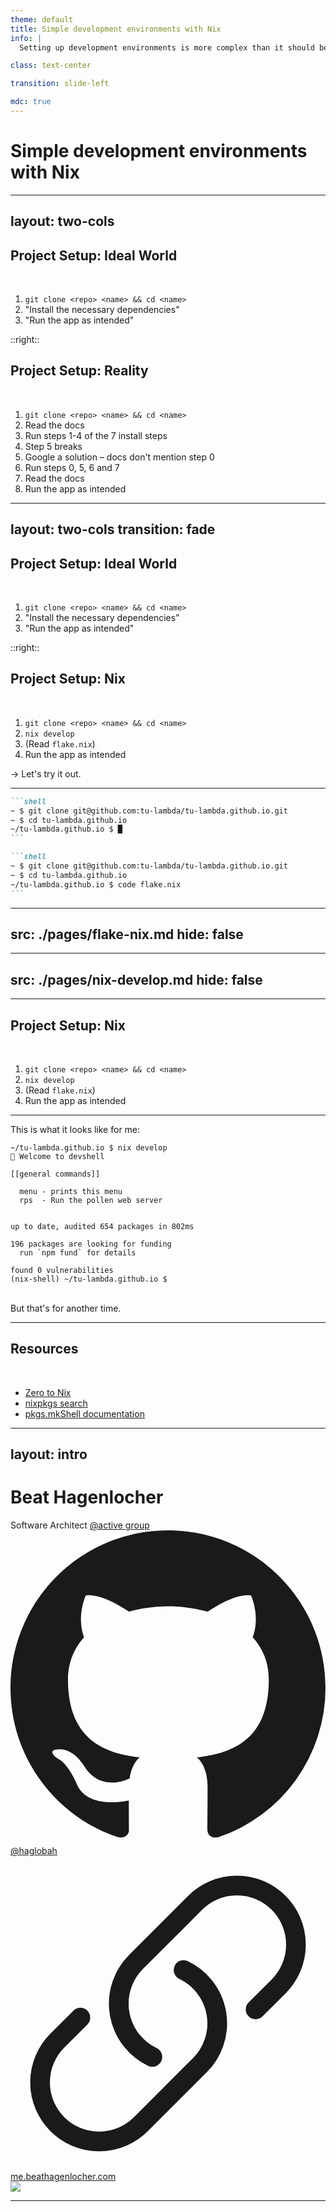```yaml
---
theme: default
title: Simple development environments with Nix
info: |
  Setting up development environments is more complex than it should be. Nix makes entering development environments as easy as running nix develop, making them simple and reproducible. This talk explores what an ideal workflow could look like and walks through a project setup with Nix, outlining its benefits and deficiencies.

class: text-center

transition: slide-left

mdc: true
---
```


# Simple development environments with Nix

---
layout: two-cols
---

## Project Setup: Ideal World

<br>

<v-clicks>

1. `git clone <repo> <name> && cd <name>`
2. "Install the necessary dependencies"
3. "Run the app as intended"

</v-clicks>

::right::

## Project Setup: Reality

<br>

<v-clicks>

1. `git clone <repo> <name> && cd <name>`
2. Read the docs
3. Run steps 1-4 of the 7 install steps
4. Step 5 breaks
5. Google a solution – docs don't mention step 0
6. Run steps 0, 5, 6 and 7
7. Read the docs
8. Run the app as intended

</v-clicks>

---
layout: two-cols
transition: fade
---

## Project Setup: Ideal World

<br>

1. `git clone <repo> <name> && cd <name>`
2. "Install the necessary dependencies"
3. "Run the app as intended"

::right:: 

## Project Setup: Nix

<br>

<v-clicks>

1. `git clone <repo> <name> && cd <name>`
2. `nix develop`
3. (Read `flake.nix`)
4. Run the app as intended

-> Let's try it out.

</v-clicks>

---

````md magic-move {lines: false}
```shell
~ $ git clone git@github.com:tu-lambda/tu-lambda.github.io.git
~ $ cd tu-lambda.github.io
~/tu-lambda.github.io $ █
```

```shell
~ $ git clone git@github.com:tu-lambda/tu-lambda.github.io.git
~ $ cd tu-lambda.github.io
~/tu-lambda.github.io $ code flake.nix
```
````

---
src: ./pages/flake-nix.md
hide: false
---

---
src: ./pages/nix-develop.md
hide: false
---

---

## Project Setup: Nix

<br>

1. `git clone <repo> <name> && cd <name>`
2. `nix develop`
3. (Read `flake.nix`)
4. Run the app as intended

---

This is what it looks like for me:

```shell
~/tu-lambda.github.io $ nix develop
🔨 Welcome to devshell

[[general commands]]

  menu - prints this menu
  rps  - Run the pollen web server


up to date, audited 654 packages in 802ms

196 packages are looking for funding
  run `npm fund` for details

found 0 vulnerabilities
(nix-shell) ~/tu-lambda.github.io $
```
<v-click>

<br>
But that's for another time.
</v-click>

---

## Resources

<br>

- [Zero to Nix](https://zero-to-nix.com)
- [nixpkgs search](https://search.nixos.org/packages)
- [pkgs.mkShell documentation](https://nixos.org/manual/nixpkgs/stable/#sec-pkgs-mkShell)

---
layout: intro
---

# Beat Hagenlocher

<div class="leading-8 opacity-80">
Software Architect <a href="https://active-group.de">@active group</a><br>

</div>

<div class="my-10 mx-4">
  <div class="flex gap-2 my-4 items-center">
    <svg xmlns="http://www.w3.org/2000/svg" viewBox="0 0 16 16" fill="currentColor" class="h-6 w-6" aria-hidden="true"><path d="M8 0C3.58 0 0 3.58 0 8c0 3.54 2.29 6.53 5.47 7.59.4.07.55-.17.55-.38 0-.19-.01-.82-.01-1.49-2.01.37-2.53-.49-2.69-.94-.09-.23-.48-.94-.82-1.13-.28-.15-.68-.52-.01-.53.63-.01 1.08.58 1.23.82.72 1.21 1.87.87 2.33.66.07-.52.28-.87.51-1.07-1.78-.2-3.64-.89-3.64-3.95 0-.87.31-1.59.82-2.15-.08-.2-.36-1.02.08-2.12 0 0 .67-.21 2.2.82.64-.18 1.32-.27 2-.27.68 0 1.36.09 2 .27 1.53-1.04 2.2-.82 2.2-.82.44 1.1.16 1.92.08 2.12.51.56.82 1.27.82 2.15 0 3.07-1.87 3.75-3.65 3.95.29.25.54.73.54 1.48 0 1.07-.01 1.93-.01 2.2 0 .21.15.46.55.38A8.013 8.013 0 0016 8c0-4.42-3.58-8-8-8z"></path></svg>
    <a href="https://github.com/haglobah" target="_blank">
      @haglobah
    </a>
  </div>
  <div class="flex gap-2 my-4 items-center">
    <svg xmlns="http://www.w3.org/2000/svg" fill="none" viewBox="0 0 24 24" stroke-width="1.5" stroke="currentColor" class="size-6"><path stroke-linecap="round" stroke-linejoin="round" d="M13.19 8.688a4.5 4.5 0 0 1 1.242 7.244l-4.5 4.5a4.5 4.5 0 0 1-6.364-6.364l1.757-1.757m13.35-.622 1.757-1.757a4.5 4.5 0 0 0-6.364-6.364l-4.5 4.5a4.5 4.5 0 0 0 1.242 7.244"></path></svg>
    <a href="https://me.beathagenlocher.com" target="_blank">
      me.beathagenlocher.com
    </a>
  </div>
</div>

<img src="https://avatars.githubusercontent.com/u/83699832?s=400&u=02b324dc21d8da4d6f179daaf7e14f4b4d01cac5&v=4" class="rounded-full w-40 abs-tr mt-16 mr-12"/>


---
